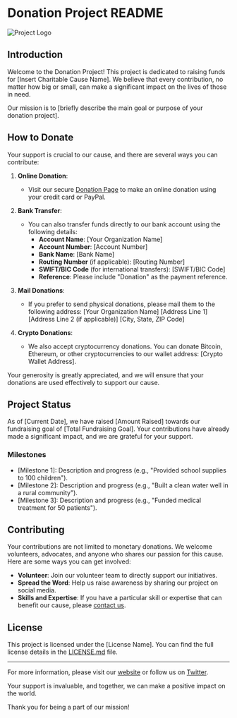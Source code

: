 # Donation Project README

![Project Logo](https://i.ibb.co/VLLsPmJ/Logo.png)

## Introduction

Welcome to the Donation Project! This project is dedicated to raising funds for [Insert Charitable Cause Name]. We believe that every contribution, no matter how big or small, can make a significant impact on the lives of those in need.

Our mission is to [briefly describe the main goal or purpose of your donation project].

## How to Donate

Your support is crucial to our cause, and there are several ways you can contribute:

1. **Online Donation**:
   - Visit our secure [Donation Page](https://www.example.com/donate) to make an online donation using your credit card or PayPal.

2. **Bank Transfer**:
   - You can also transfer funds directly to our bank account using the following details:
     - **Account Name**: [Your Organization Name]
     - **Account Number**: [Account Number]
     - **Bank Name**: [Bank Name]
     - **Routing Number** (if applicable): [Routing Number]
     - **SWIFT/BIC Code** (for international transfers): [SWIFT/BIC Code]
     - **Reference**: Please include "Donation" as the payment reference.

3. **Mail Donations**:
   - If you prefer to send physical donations, please mail them to the following address:
     [Your Organization Name]
     [Address Line 1]
     [Address Line 2 (if applicable)]
     [City, State, ZIP Code]

4. **Crypto Donations**:
   - We also accept cryptocurrency donations. You can donate Bitcoin, Ethereum, or other cryptocurrencies to our wallet address: [Crypto Wallet Address].

Your generosity is greatly appreciated, and we will ensure that your donations are used effectively to support our cause.

## Project Status

As of [Current Date], we have raised [Amount Raised] towards our fundraising goal of [Total Fundraising Goal]. Your contributions have already made a significant impact, and we are grateful for your support.

### Milestones

- [Milestone 1]: Description and progress (e.g., "Provided school supplies to 100 children").
- [Milestone 2]: Description and progress (e.g., "Built a clean water well in a rural community").
- [Milestone 3]: Description and progress (e.g., "Funded medical treatment for 50 patients").

## Contributing

Your contributions are not limited to monetary donations. We welcome volunteers, advocates, and anyone who shares our passion for this cause. Here are some ways you can get involved:

- **Volunteer**: Join our volunteer team to directly support our initiatives.
- **Spread the Word**: Help us raise awareness by sharing our project on social media.
- **Skills and Expertise**: If you have a particular skill or expertise that can benefit our cause, please [contact us](mailto:contact@example.com).

## License

This project is licensed under the [License Name]. You can find the full license details in the [LICENSE.md](LICENSE.md) file.

---

For more information, please visit our [website](https://www.example.com) or follow us on [Twitter](https://twitter.com/example).

Your support is invaluable, and together, we can make a positive impact on the world.

Thank you for being a part of our mission!

